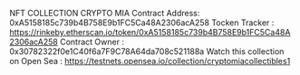NFT COLLECTION CRYPTO MIA
Contract Address: 0xA5158185c739b4B758E9b1FC5Ca48A2306acA258
Tocken Tracker : https://rinkeby.etherscan.io/token/0xA5158185c739b4B758E9b1FC5Ca48A2306acA258
Contract Owner : 0x30782322f0e1C40f6a7F9C78A64da708c521188a
Watch this collection on Open Sea : https://testnets.opensea.io/collection/cryptomiacollectibles1
